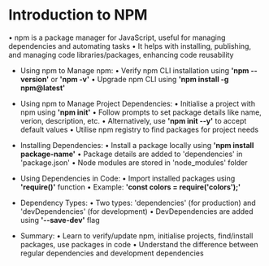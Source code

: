 # Introduction to NPM
• npm is a package manager for JavaScript, useful for managing dependencies and automating tasks
• It helps with installing, publishing, and managing code libraries/packages, enhancing code reusability

* Using npm to Manage npm:
    • Verify npm CLI installation using __'npm -- version'__ or __'npm -v'__
    • Upgrade npm CLI using __'npm install -g npm@latest'__

* Using npm to Manage Project Dependencies:
    • Initialise a project with npm using __'npm init'__
    • Follow prompts to set package details like name, verion, description, etc.
    • Alternatively, use __'npm init --y'__ to accept default values
    • Utilise npm registry to find packages for project needs

* Installing Dependencies:
    • Install a package locally using __'npm install package-name'__
    • Package details are added to 'dependencies' in 'package.json'
    • Node modules are stored in 'node_modules' folder

* Using Dependencies in Code:
    • Import installed packages using __'require()'__ function
    • Example: __'const colors = require('colors');'__

* Dependency Types:
    • Two types: 'dependencies' (for production) and 'devDependencies' (for development)
    • DevDependencies are added using __'--save-dev'__ flag

* Summary:
    • Learn to verify/update npm, initialise projects, find/install packages, use packages in code
    • Understand the difference between regular dependencies and development dependencies
